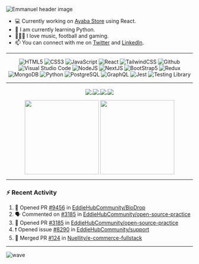 ![Emmanuel header image](https://github.com/Nuellity/e-commerce-fullstack/assets/108362417/dad667b1-ea02-4448-91ef-a935e55df612)


- 💻 Currently working on [Ayaba Store](https://github.com/Nuellity/e-commerce-fullstack) using React.
- 📝 I am currently learning Python.
- 🧘🏻‍♀️ I love music, football and gaming.
- 📫 You can connect with me on [Twitter](https://twitter.com/emmabhu) and [LinkedIn](https://www.linkedin.com/in/emmanuelabhulimhen/).
---
<p align="center">
<img alt="HTML5" src="https://img.shields.io/badge/html5-%23fca9ae.svg?style=for-the-badge&logo=html5&logoColor=140200"/>
<img alt="CSS3" src="https://img.shields.io/badge/css3-%23ffd2ce.svg?style=for-the-badge&logo=css3&logoColor=140200"/>
<img alt="JavaScript" src="https://img.shields.io/badge/javascript-%23e4626b.svg?style=for-the-badge&logo=javascript&logoColor=%23F7DF1E"/>
<img alt="React" src="https://img.shields.io/badge/react-%23f2ca61.svg?style=for-the-badge&logo=react&logoColor=%2361DAFB"/>
<img alt="TailwindCSS" src="https://img.shields.io/badge/tailwind css-%23fca9ae.svg?style=for-the-badge&logo=tailwind-css&logoColor=140200"/>
<img alt="Github" src="https://img.shields.io/badge/github-%23e4626b.svg?style=for-the-badge&logo=github&logoColor=140200"/>
<img alt="Visual Studio Code" src="https://img.shields.io/badge/Visual Studio Code-f2ca61.svg?style=for-the-badge&logo=visual-studio-code&logoColor=140200"/>
<img alt="NodeJS" src="https://img.shields.io/badge/NodeJS-%23ffd2ce.svg?style=for-the-badge&logo=nodedotjs&logoColor=140200" />
<img alt="NextJS" src="https://img.shields.io/badge/NextJS-%23e4626b.svg?style=for-the-badge&logo=nextdotjs&logoColor=%23F7DF1E"/>
<img alt="BootStrap5" src="https://img.shields.io/badge/Bootstrap5-%23f2ca61.svg?style=for-the-badge&logo=bootstrap&logoColor=140200"/>
<img alt="Redux" src="https://img.shields.io/badge/redux-%23fca9ae.svg?style=for-the-badge&logo=redux&logoColor=140200"/>
<img alt="MongoDB" src="https://img.shields.io/badge/MongoDb-%23e4626b.svg?style=for-the-badge&logo=mongodb&logoColor=140200"/>
<img alt="Python" src="https://img.shields.io/badge/Python-f2ca61.svg?style=for-the-badge&logo=python&logoColor=140200"/>
<img alt="PostgreSQL" src="https://img.shields.io/badge/PostgreSQL-%23ffd2ce.svg?style=for-the-badge&logo=postgresql&logoColor=140200" />
<img alt="GraphQL" src="https://img.shields.io/badge/GraphQL-%23e4626b.svg?style=for-the-badge&logo=graphql&logoColor=140200"/>
<img alt="Jest" src="https://img.shields.io/badge/Jest-f2ca61.svg?style=for-the-badge&logo=jest&logoColor=140200"/>
<img alt="Testing Library" src="https://img.shields.io/badge/TestingLibrary-%23ffd2ce.svg?style=for-the-badge&logo=testinglibrary&logoColor=140200" />
</p>

---

<p align="center">
<a href="https://github.com/Nuellity/web3-lotterydapp">
  <img align="center" src="https://github-readme-stats.vercel.app/api/pin/?username=Nuellity&repo=web3-lotterydapp" />
</a>
  <a href="https://github.com/Nuellity/e-commerce-fullstack">
  <img align="center" src="https://github-readme-stats.vercel.app/api/pin/?username=Nuellity&repo=e-commerce-fullstack" />
</a>
  </a>
  <a href="https://github.com/Nuellity/metaverse-landing-page">
  <img align="center" src="https://github-readme-stats.vercel.app/api/pin/?username=Nuellity&repo=metaverse-landing-page" />
</a>
<a href="https://github.com/Nuellity/Threejs-AI-React">
  <img align="center" src="https://github-readme-stats.vercel.app/api/pin/?username=Nuellity&repo=Threejs-AI-React" />
</a>
</p>
<p align="center">
  <img align="center" height=200 align="center" src="https://github-readme-stats.vercel.app/api?username=Nuellity" />
  <img align="center" height=200 align="center" src="https://github-readme-stats.vercel.app/api/top-langs?username=Nuellity&layout=compact&langs_count=8&card_width=220" />
</p>

---

### :zap: Recent Activity

<!--START_SECTION:activity-->
1. 💪 Opened PR [#9456](https://github.com/EddieHubCommunity/BioDrop/pull/9456) in [EddieHubCommunity/BioDrop](https://github.com/EddieHubCommunity/BioDrop)
2. 🗣 Commented on [#3185](https://github.com/EddieHubCommunity/open-source-practice/issues/3185) in [EddieHubCommunity/open-source-practice](https://github.com/EddieHubCommunity/open-source-practice)
3. 💪 Opened PR [#3185](https://github.com/EddieHubCommunity/open-source-practice/pull/3185) in [EddieHubCommunity/open-source-practice](https://github.com/EddieHubCommunity/open-source-practice)
4. ❗ Opened issue [#8290](https://github.com/EddieHubCommunity/support/issues/8290) in [EddieHubCommunity/support](https://github.com/EddieHubCommunity/support)
5. 🎉 Merged PR [#124](https://github.com/Nuellity/e-commerce-fullstack/pull/124) in [Nuellity/e-commerce-fullstack](https://github.com/Nuellity/e-commerce-fullstack)
<!--END_SECTION:activity-->

---

![wave](https://user-images.githubusercontent.com/29425781/154565641-d52e2a87-7a1b-4323-a9c0-57a853ca06ef.png)
